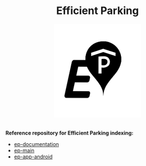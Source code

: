 <h1 align="center">Efficient Parking</h1>

<div align="center">
<img widht="256" height="256" src="logo.png">
</div>

<br />

<b>Reference repository for Efficient Parking indexing:</b>
- [ep-documentation](https://github.com/efficient-parking/ep-documentation)
- [ep-main](https://github.com/efficient-parking/ep-main)
- [ep-app-android](https://github.com/efficient-parking/ep-app-android)
